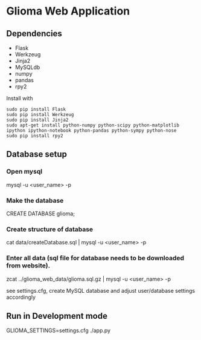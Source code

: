 # Glioma Web Application

## Dependencies

 * Flask
 * Werkzeug
 * Jinja2
 * MySQLdb
 * numpy
 * pandas
 * rpy2

Install with

```
sudo pip install Flask
sudo pip install Werkzeug
sudo pip install Jinja2
sudo apt-get install python-numpy python-scipy python-matplotlib ipython ipython-notebook python-pandas python-sympy python-nose
sudo pip install rpy2
```

## Database setup
### Open mysql
mysql -u <user_name> -p
### Make the database
CREATE DATABASE glioma;
### Create structure of database
cat data/createDatabase.sql | mysql -u <user_name> -p
### Enter all data (sql file for database needs to be downloaded from website).
zcat ../glioma_web_data/glioma.sql.gz | mysql -u <user_name> -p

see settings.cfg, create MySQL database and adjust user/database settings
accordingly

## Run in Development mode

GLIOMA_SETTINGS=settings.cfg ./app.py
